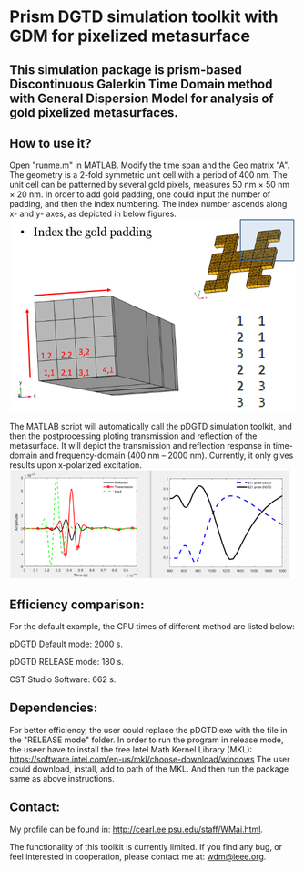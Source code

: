 # Prism DGTD simulation toolkit with GDM for pixelized metasurface
## This simulation package is prism-based Discontinuous Galerkin Time Domain method with General Dispersion Model for analysis of gold pixelized metasurfaces.

## How to use it?
Open "runme.m" in MATLAB. 
Modify the time span and the Geo matrix "A". The geometry is a 2-fold symmetric unit cell with a period of 400 nm. The unit cell can be patterned by several gold pixels, measures 50 nm × 50 nm × 20 nm. In order to add gold padding, one could input the number of padding, and then the index numbering. The index number ascends along x- and y- axes, as depicted in below figures.   ![image](https://github.com/maiwending/pDGTD_GDM/blob/master/readme_fig/1.png)

The MATLAB script will automatically call the pDGTD simulation toolkit, and then the postprocessing ploting transmission and reflection of the metasurface. It will depict the transmission and reflection response in time-domain and frequency-domain (400 nm – 2000 nm). Currently, it only gives results upon x-polarized excitation.
![image](https://github.com/maiwending/pDGTD_GDM/blob/master/readme_fig/2.png)

## Efficiency comparison:
For the default example, the CPU times of different method are listed below:

pDGTD Default mode: 2000 s.

pDGTD RELEASE mode: 180 s.

CST Studio Software: 662 s.


## Dependencies:
For better efficiency, the user could replace the pDGTD.exe with the file in the "RELEASE mode" folder.
In order to run the program in release mode, the useer have to install the free Intel Math Kernel Library (MKL): 
https://software.intel.com/en-us/mkl/choose-download/windows
The user could download, install, add to path of the MKL. And then run the package same as above instructions.

## Contact:
My profile can be found in: http://cearl.ee.psu.edu/staff/WMai.html.

The functionality of this toolkit is currently limited. If you find any bug, or feel interested in cooperation, please contact me at: wdm@ieee.org.



